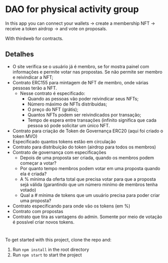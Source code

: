 # DAO for physical activity group

In this app you can connect your wallets → create a membership NFT → receive a token airdrop → and vote on proposals.

With thirdweb for contracts.

## **Detalhes**

- O site verifica se o usuário já é membro, se for mostra painel com informações e permite votar nas propostas. Se não permite ser membro e reivindicar a NFT;
- Contrato ERC155 para mintagem de NFT de membro, onde várias pessoas terão a NFT. 
  - Nesse contrato é especificado:
    - Quando as pessoas vão poder reivindicar seus NFTs;
    - Número máximo de NFTs distribuidas;
    - O preço do NFT (grátis);
    - Quantos NFTs podem ser reivindicados por transação;
    - Tempo de espera entre transações (infinito significa que cada pessoa só pode solicitar um único NFT.
- Contrato para criação de Token de Governança ERC20 (aqui foi criado o token MVO)
- Especificado quantos tokens estão em circulação
- Contrato para distribuição do token (airdrop para todos os membros)
- Contrato de governança com especificações
  - Depois de uma proposta ser criada, quando os membros podem começar a votar?
  - Por quanto tempo membros podem votar em uma proposta quando ela é criada?
  - A % mínima da oferta total que precisa votar para que a proposta sejá válida (garantindo que um número minímo de membros tenha votado)
  - Qual a # mínima de tokens que um usuário precisa para poder criar uma proposta?
- Contrato especificando para onde vão os tokens (em %)
- Contrato com propostas
- Contrato que tira as vantagens do admin. Somente por meio de votação é possível criar novos tokens.


#
To get started with this project, clone the repo and:

1. Run `npm install` in the root directory
2. Run `npm start` to start the project
